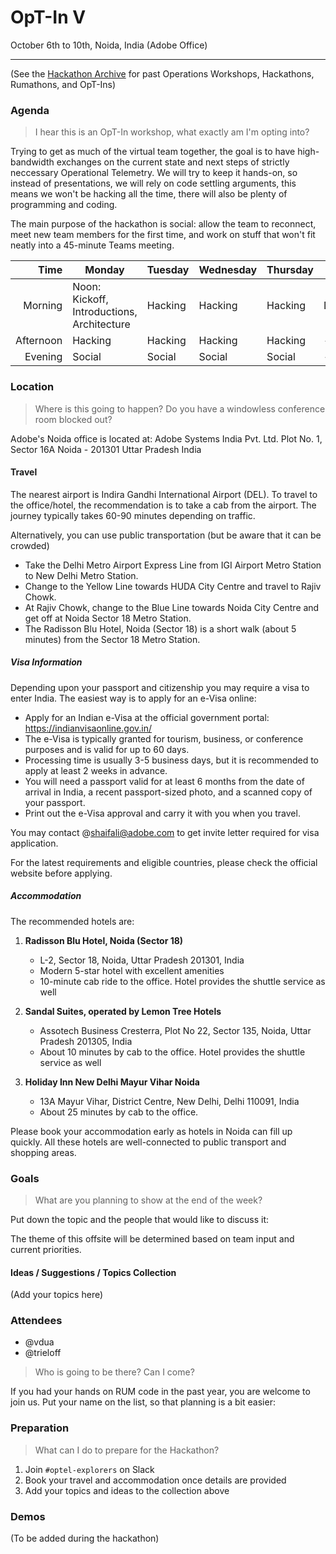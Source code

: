# OpT-In V

October 6th to 10th, Noida, India (Adobe Office)

---

(See the [Hackathon Archive](./README.md) for past Operations Workshops, Hackathons, Rumathons, and OpT-Ins)

### Agenda

> I hear this is an OpT-In workshop, what exactly am I'm opting into?

Trying to get as much of the virtual team together, the goal is to have high-bandwidth exchanges on the current state and next steps of strictly neccessary Operational Telemetry. We will try to keep it hands-on, so instead of presentations, we will rely on code settling arguments, this means we won't be hacking all the time, there will also be plenty of programming and coding.

The main purpose of the hackathon is social: allow the team to reconnect, meet new team members for the first time, and work on stuff that won't fit neatly into a 45-minute Teams meeting.

|      Time | Monday                                                 | Tuesday | Wednesday | Thursday | Friday  |
| --------: | ------------------------------------------------------ | ------- | --------- | -------- | ------- |
|   Morning | Noon: Kickoff, Introductions, Architecture             | Hacking | Hacking   | Hacking  | Demos   |
| Afternoon | Hacking                                                | Hacking | Hacking   | Hacking  | -       |
|   Evening | Social                                                 | Social  | Social    | Social   | -       |

### Location

> Where is this going to happen? Do you have a windowless conference room blocked out?

Adobe's Noida office is located at:
Adobe Systems India Pvt. Ltd.
Plot No. 1, Sector 16A
Noida - 201301
Uttar Pradesh
India

#### Travel

The nearest airport is Indira Gandhi International Airport (DEL). To travel to the office/hotel, the recommendation is to take a cab from the airport. The journey typically takes 60-90 minutes depending on traffic.

Alternatively, you can use public transportation (but be aware that it can be crowded)

- Take the Delhi Metro Airport Express Line from IGI Airport Metro Station to New Delhi Metro Station.
- Change to the Yellow Line towards HUDA City Centre and travel to Rajiv Chowk.
- At Rajiv Chowk, change to the Blue Line towards Noida City Centre and get off at Noida Sector 18 Metro Station.
- The Radisson Blu Hotel, Noida (Sector 18) is a short walk (about 5 minutes) from the Sector 18 Metro Station.

##### Visa Information

Depending upon your passport and citizenship you may require a visa to enter India. The easiest way is to apply for an e-Visa online:

- Apply for an Indian e-Visa at the official government portal: https://indianvisaonline.gov.in/
- The e-Visa is typically granted for tourism, business, or conference purposes and is valid for up to 60 days.
- Processing time is usually 3-5 business days, but it is recommended to apply at least 2 weeks in advance.
- You will need a passport valid for at least 6 months from the date of arrival in India, a recent passport-sized photo, and a scanned copy of your passport.
- Print out the e-Visa approval and carry it with you when you travel.

You may contact @shaifali@adobe.com to get invite letter required for visa application.

For the latest requirements and eligible countries, please check the official website before applying.

##### Accommodation

The recommended hotels are:

1. **Radisson Blu Hotel, Noida (Sector 18)**
   - L-2, Sector 18, Noida, Uttar Pradesh 201301, India
   - Modern 5-star hotel with excellent amenities
   - 10-minute cab ride to the office. Hotel provides the shuttle service as well

2. **Sandal Suites, operated by Lemon Tree Hotels**
   - Assotech Business Cresterra, Plot No 22, Sector 135, Noida, Uttar Pradesh 201305, India
   - About 10 minutes by cab to the office. Hotel provides the shuttle service as well

3. **Holiday Inn New Delhi Mayur Vihar Noida**
   - 13A Mayur Vihar, District Centre, New Delhi, Delhi 110091, India
   - About 25 minutes by cab to the office.

Please book your accommodation early as hotels in Noida can fill up quickly. All these hotels are well-connected to public transport and shopping areas.

### Goals

> What are you planning to show at the end of the week?

Put down the topic and the people that would like to discuss it:

The theme of this offsite will be determined based on team input and current priorities.

#### Ideas / Suggestions / Topics Collection

(Add your topics here)

### Attendees

- @vdua
- @trieloff

> Who is going to be there? Can I come?

If you had your hands on RUM code in the past year, you are welcome to join us. Put your name on the list, so that planning is a bit easier:

### Preparation

> What can I do to prepare for the Hackathon?

1. Join `#optel-explorers` on Slack
2. Book your travel and accommodation once details are provided
3. Add your topics and ideas to the collection above

### Demos

(To be added during the hackathon)